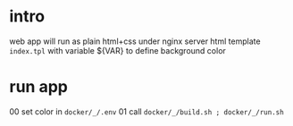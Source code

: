 # intro
web app will run as plain html+css under nginx server
html template `index.tpl` with variable ${VAR} to define background color 




# run app
00 set color in `docker/_/.env`
01 call `docker/_/build.sh ; docker/_/run.sh`
